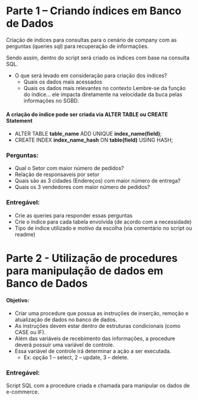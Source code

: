 # Parte 1 – Criando índices em Banco de Dados 

Criação de índices para consultas para o cenário de company com as perguntas (queries sql) para recuperação de informações.

Sendo assim, dentro do script será criado os índices com base na consulta SQL.  

- O que será levado em consideração para criação dos índices? 
  - Quais os dados mais acessados 
  - Quais os dados mais relevantes no contexto 
Lembre-se da função do índice... ele impacta diretamente na velocidade da buca pelas informações no SGBD.
 
#### A criação do índice pode ser criada via ALTER TABLE ou CREATE Statement 

- ALTER TABLE **table_name** ADD UNIQUE **index_name(field)**; 
- CREATE INDEX **index_name_hash** ON **table(field)** USING HASH; 

### Perguntas:  
- Qual o Setor com maior número de pedidos? 
- Relação de responsaveis por setor 
- Quais são as 3 cidades (Endereços) com maior número de entrega?
- Quais os 3 vendedores com maior número de pedidos? 

### Entregável: 
- Crie as queries para responder essas perguntas 
- Crie o índice para cada tabela envolvida (de acordo com a necessidade) 
- Tipo de indice utilizado e motivo da escolha (via comentário no script ou readme) 

# Parte 2 - Utilização de procedures para manipulação de dados em Banco de Dados 

#### Objetivo:  
- Criar uma procedure que possua as instruções de inserção, remoção e atualização de dados no banco de dados.
- As instruções devem estar dentro de estruturas condicionais (como CASE ou IF).
- Além das variáveis de recebimento das informações, a procedure deverá possuir uma variável de controle.
- Essa variável de controle irá determinar a ação a ser executada.
  - Ex: opção 1 – select, 2 – update, 3 – delete. 

### Entregável: 
Script SQL com a procedure criada e chamada para manipular os dados de e-commerce.
